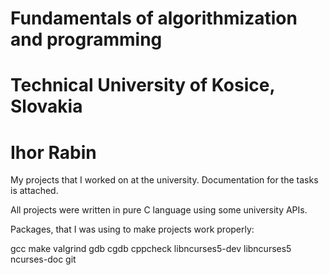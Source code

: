 # Fundamentals of algorithmization and programming
# Technical University of Kosice, Slovakia
# Ihor Rabin

My projects that I worked on at the university. Documentation for the tasks is attached.

All projects were written in pure C language using some university APIs.

Packages, that I was using to make projects work properly:

gcc make valgrind gdb cgdb cppcheck libncurses5-dev libncurses5 ncurses-doc git
